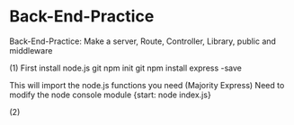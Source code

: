 # Back-End-Practice
Back-End-Practice: Make a server, Route, Controller, Library, public and middleware


(1)
First install node.js
git npm init
git npm install express -save

This will import the node.js functions you need (Majority Express)
Need to modify the node console module {start: node index.js}

(2)
